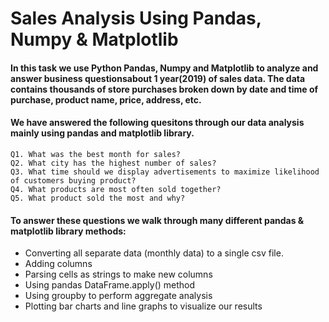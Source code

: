 # Sales Analysis Using Pandas, Numpy & Matplotlib

#### In this task we use Python Pandas, Numpy and Matplotlib to analyze and answer business questionsabout 1 year(2019) of sales data. The data contains thousands of store purchases broken down by date and time of purchase, product name, price, address, etc.

#### We have answered the following quesitons through our data analysis mainly using pandas and matplotlib library.
    Q1. What was the best month for sales?
    Q2. What city has the highest number of sales?
    Q3. What time should we display advertisements to maximize likelihood of customers buying product?
    Q4. What products are most often sold together?
    Q5. What product sold the most and why?

#### To answer these questions we walk through many different pandas & matplotlib library methods:
- Converting all separate data (monthly data) to a single csv file.
- Adding columns
- Parsing cells as strings to make new columns
- Using pandas DataFrame.apply() method
- Using groupby to perform aggregate analysis
- Plotting bar charts and line graphs to visualize our results